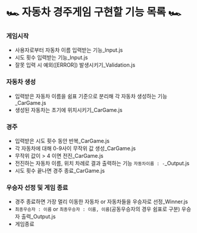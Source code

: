 # 🏎️ 자동차 경주게임 구현할 기능 목록 🏎️

### 게임시작

- 사용자로부터 자동차 이름 입력받는 기능\_Input.js
- 시도 횟수 입력받는 기능\_Input.js
- 잘못 입력 시 예외([ERROR]) 발생시키기\_Validation.js

### 자동차 생성

- 입력받은 자동차 이름을 쉼표 기준으로 분리해 각 자동차 생성하는 기능\_CarGame.js
- 생성된 자동차는 초기에 위치시키기\_CarGame.js

### 경주

- 입력받은 시도 횟수 동안 반복\_CarGame.js
- 각 자동차에 대해 0-9사이 무작위 값 생성\_CarGame.js
- 무작위 값이 > 4 이면 전진\_CarGame.js
- 전진하는 자동차 이름, 위치 차례로 결과 출력하는 기능 `자동차이름 : -`\_Output.js
- 시도 횟수 끝나면 경주 종료\_CarGame.js

### 우승자 선정 및 게임 종료

- 경주 종료하면 가장 멀리 이동한 자동차 or 자동차들을 우승자로 선정\_Winner.js
- `최종우승자 : 이름` or `최종우승자 : 이름, 이름`(공동우승자의 경우 쉼표로 구분) 우승자 출력\_Output.js
- 게임종료
